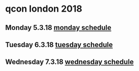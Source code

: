 # qcon london 2018

## Monday 5.3.18 [monday schedule](https://github.com/florianmaier101178/qcon-london-18blob/master/monday.md)
## Tuesday 6.3.18 [tuesday schedule](https://github.com/florianmaier101178/qcon-london-18blob/master/tuesday.md)
## Wednesday 7.3.18 [wednesday schedule](https://github.com/florianmaier101178/qcon-london-18blob/master/wednesday.md)
